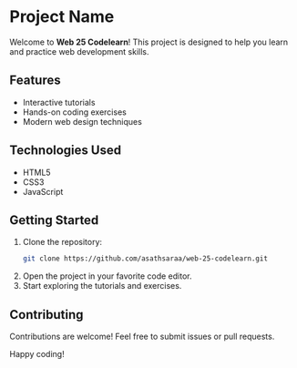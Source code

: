 # Project Name

Welcome to **Web 25 Codelearn**! This project is designed to help you learn and practice web development skills.

## Features

- Interactive tutorials
- Hands-on coding exercises
- Modern web design techniques

## Technologies Used

- HTML5
- CSS3
- JavaScript

## Getting Started

1. Clone the repository:
    ```bash
    git clone https://github.com/asathsaraa/web-25-codelearn.git
    ```
2. Open the project in your favorite code editor.
3. Start exploring the tutorials and exercises.

## Contributing

Contributions are welcome! Feel free to submit issues or pull requests.

Happy coding!